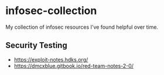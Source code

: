 # infosec-collection

My collection of infosec resources I've found helpful over time.

## Security Testing

* <https://exploit-notes.hdks.org/>
* <https://dmcxblue.gitbook.io/red-team-notes-2-0/>

